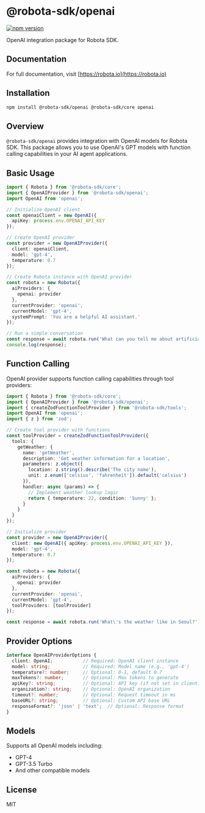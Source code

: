 # @robota-sdk/openai

[![npm version](https://badge.fury.io/js/%40robota-sdk%2Fopenai.svg)](https://www.npmjs.com/package/@robota-sdk/openai)

OpenAI integration package for Robota SDK.

## Documentation

For full documentation, visit [https://robota.io](https://robota.io)

## Installation

```bash
npm install @robota-sdk/openai @robota-sdk/core openai
```

## Overview

`@robota-sdk/openai` provides integration with OpenAI models for Robota SDK. This package allows you to use OpenAI's GPT models with function calling capabilities in your AI agent applications.

## Basic Usage

```typescript
import { Robota } from '@robota-sdk/core';
import { OpenAIProvider } from '@robota-sdk/openai';
import OpenAI from 'openai';

// Initialize OpenAI client
const openaiClient = new OpenAI({
  apiKey: process.env.OPENAI_API_KEY
});

// Create OpenAI provider
const provider = new OpenAIProvider({
  client: openaiClient,
  model: 'gpt-4',
  temperature: 0.7
});

// Create Robota instance with OpenAI provider
const robota = new Robota({
  aiProviders: {
    openai: provider
  },
  currentProvider: 'openai',
  currentModel: 'gpt-4',
  systemPrompt: 'You are a helpful AI assistant.'
});

// Run a simple conversation
const response = await robota.run('What can you tell me about artificial intelligence?');
console.log(response);
```

## Function Calling

OpenAI provider supports function calling capabilities through tool providers:

```typescript
import { Robota } from '@robota-sdk/core';
import { OpenAIProvider } from '@robota-sdk/openai';
import { createZodFunctionToolProvider } from '@robota-sdk/tools';
import OpenAI from 'openai';
import { z } from 'zod';

// Create tool provider with functions
const toolProvider = createZodFunctionToolProvider({
  tools: {
    getWeather: {
      name: 'getWeather',
      description: 'Get weather information for a location',
      parameters: z.object({
        location: z.string().describe('The city name'),
        unit: z.enum(['celsius', 'fahrenheit']).default('celsius')
      }),
      handler: async (params) => {
        // Implement weather lookup logic
        return { temperature: 22, condition: 'Sunny' };
      }
    }
  }
});

// Initialize provider
const provider = new OpenAIProvider({
  client: new OpenAI({ apiKey: process.env.OPENAI_API_KEY }),
  model: 'gpt-4',
  temperature: 0.7
});

const robota = new Robota({
  aiProviders: {
    openai: provider
  },
  currentProvider: 'openai',
  currentModel: 'gpt-4',
  toolProviders: [toolProvider]
});

const response = await robota.run('What\'s the weather like in Seoul?');
```

## Provider Options

```typescript
interface OpenAIProviderOptions {
  client: OpenAI;           // Required: OpenAI client instance
  model: string;            // Required: Model name (e.g., 'gpt-4')
  temperature?: number;     // Optional: 0-1, default 0.7
  maxTokens?: number;       // Optional: Max tokens to generate
  apiKey?: string;          // Optional: API key (if not set in client)
  organization?: string;    // Optional: OpenAI organization
  timeout?: number;         // Optional: Request timeout in ms
  baseURL?: string;         // Optional: Custom API base URL
  responseFormat?: 'json' | 'text';  // Optional: Response format
}
```

## Models

Supports all OpenAI models including:
- GPT-4
- GPT-3.5 Turbo
- And other compatible models

## License

MIT 
